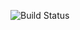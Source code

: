 
![Build Status](https://github.com/aravindchakravarti/EPAiV5-Session15-CapStone/actions/workflows/python-app.yml/badge.svg)
